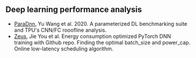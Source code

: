 ## Deep learning performance analysis

- [ParaDnn](yuwang2020TPU-roofline-benchmarking.md), Yu Wang et al. 2020. A parameterized DL 
 benchmarking suite and TPU's CNN/FC rooofline analysis.
- [Zeus](jie2023NSDI-zeus.md), Jie You et al. Energy consumption optimized PyTorch DNN training
with Github repo. Finding the optimal batch_size and power_cap. Online low-latency scheduling
algorithm.
